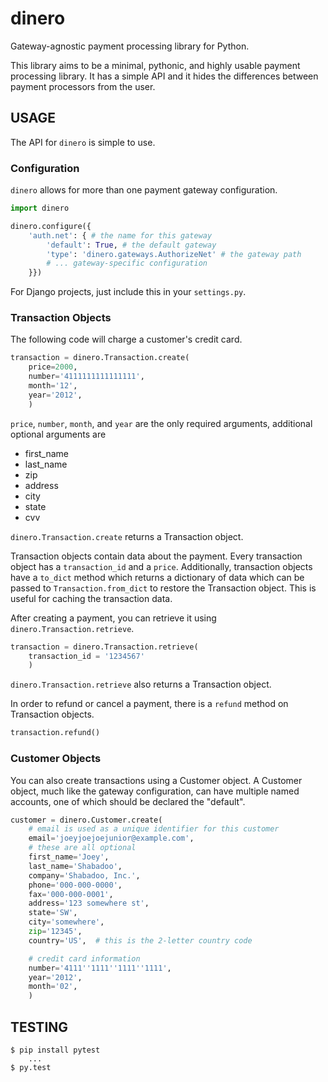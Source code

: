 # dinero
Gateway-agnostic payment processing library for Python.

This library aims to be a minimal, pythonic, and highly usable payment
processing library.  It has a simple API and it hides the differences between
payment processors from the user.

## USAGE
The API for `dinero` is simple to use.

### Configuration
`dinero` allows for more than one payment gateway configuration.

```python
import dinero

dinero.configure({
    'auth.net': { # the name for this gateway
        'default': True, # the default gateway
        'type': 'dinero.gateways.AuthorizeNet' # the gateway path
        # ... gateway-specific configuration
    }})
```

For Django projects, just include this in your `settings.py`.

### Transaction Objects
The following code will charge a customer's credit card.

```python
transaction = dinero.Transaction.create(
    price=2000,
    number='4111111111111111',
    month='12',
    year='2012',
    )
```

`price`, `number`, `month`, and `year` are the only required arguments,
additional optional arguments are

- first_name
- last_name
- zip
- address
- city
- state
- cvv

`dinero.Transaction.create` returns a Transaction object.

Transaction objects contain data about the payment.  Every transaction object
has a `transaction_id` and a `price`.  Additionally, transaction objects have a
`to_dict` method which returns a dictionary of data which can be passed to
`Transaction.from_dict` to restore the Transaction object.  This is useful for
caching the transaction data.

After creating a payment, you can retrieve it using
`dinero.Transaction.retrieve`.

```python
transaction = dinero.Transaction.retrieve(
    transaction_id = '1234567'
    )
```

`dinero.Transaction.retrieve` also returns a Transaction object.

In order to refund or cancel a payment, there is a `refund` method on
Transaction objects.

```python
transaction.refund()
```

### Customer Objects

You can also create transactions using a Customer object.  A Customer
object, much like the gateway configuration, can have multiple named
accounts, one of which should be declared the "default".

```python
customer = dinero.Customer.create(
    # email is used as a unique identifier for this customer
    email='joeyjoejoejunior@example.com',
    # these are all optional
    first_name='Joey',
    last_name='Shabadoo',
    company='Shabadoo, Inc.',
    phone='000-000-0000',
    fax='000-000-0001',
    address='123 somewhere st',
    state='SW',
    city='somewhere',
    zip='12345',
    country='US',  # this is the 2-letter country code

    # credit card information
    number='4111''1111''1111''1111',
    year='2012',
    month='02',
    )

```

## TESTING

```shell
$ pip install pytest
    ...
$ py.test
```
